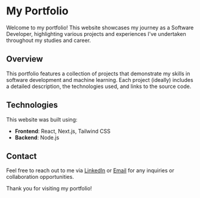 # My Portfolio

Welcome to my portfolio! This website showcases my journey as a Software Developer, highlighting various projects and experiences I've undertaken throughout my studies and career.

## Overview

This portfolio features a collection of projects that demonstrate my skills in software development and machine learning. Each project (ideally) includes a detailed description, the technologies used, and links to the source code.

<!-- ## Projects

-   **MapKitLearn**: An interactive iOS mapping application built with SwiftUI and MapKit.
-   **Hurtle Viewer**: A Haskell-based application for parsing and visualizing Hogo programs.
-   **Langton's Ant**: A simulation of Langton's Ant, showcasing complex emergent behavior using Haskell.
-   **CT-scan Lung Cancer Detection**: A suite of convolutional neural network models for image classification tasks using PyTorch.
-   **Embedded Pong Game**: A real-time Pong game developed for microcontrollers using GPIO-controlled LEDs. -->

## Technologies

This website was built using:

- **Frontend**: React, Next.js, Tailwind CSS
- **Backend**: Node.js

## Contact

Feel free to reach out to me via [LinkedIn](https://www.linkedin.com/in/pelagecha) or [Email](mailto:nikitapelagecha@gmail.com) for any inquiries or collaboration opportunities.

Thank you for visiting my portfolio!
